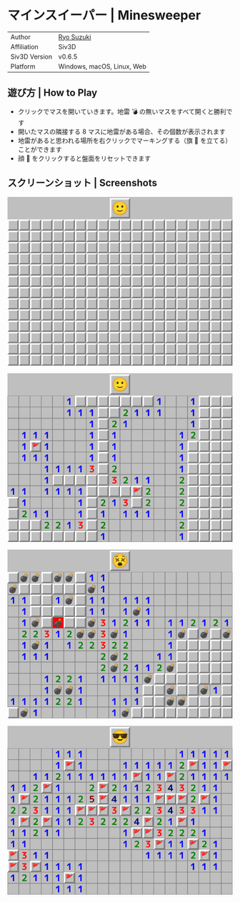 # マインスイーパー | Minesweeper

|              |                                              |
|:-------------|:---------------------------------------------|
|Author        | [Ryo Suzuki](https://twitter.com/Reputeless) |
|Affiliation   | Siv3D                                        |
|Siv3D Version | v0.6.5                                       |
|Platform      | Windows, macOS, Linux, Web                   |

## 遊び方 | How to Play

- クリックでマスを開いていきます。地雷 💣 の無いマスをすべて開くと勝利です
- 開いたマスの隣接する 8 マスに地雷がある場合、その個数が表示されます
- 地雷があると思われる場所を右クリックでマーキングする（旗 🚩 を立てる）ことができます
- 顔 🙂 をクリックすると盤面をリセットできます

## スクリーンショット | Screenshots

![](screenshot/1.png)

![](screenshot/2.png)

![](screenshot/3.png)

![](screenshot/4.png)
